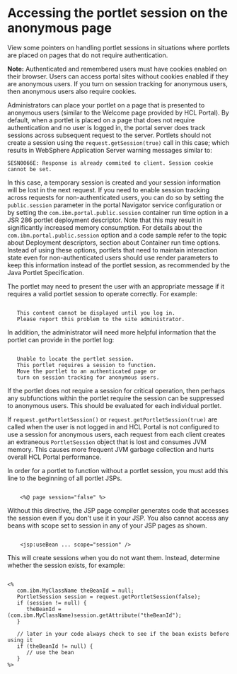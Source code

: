 # Accessing the portlet session on the anonymous page

View some pointers on handling portlet sessions in situations where portlets are placed on pages that do not require authentication.

**Note:** Authenticated and remembered users must have cookies enabled on their browser. Users can access portal sites without cookies enabled if they are anonymous users. If you turn on session tracking for anonymous users, then anonymous users also require cookies.

Administrators can place your portlet on a page that is presented to anonymous users \(similar to the Welcome page provided by HCL Portal\). By default, when a portlet is placed on a page that does not require authentication and no user is logged in, the portal server does track sessions across subsequent request to the server. Portlets should not create a session using the `request.getSession(true)` call in this case; which results in WebSphere Application Server warning messages similar to:

```xmp
SESN0066E: Response is already commited to client. Session cookie cannot be set. 
```

In this case, a temporary session is created and your session information will be lost in the next request. If you need to enable session tracking across requests for non-authenticated users, you can do so by setting the `public.session` parameter in the portal Navigator service configuration or by setting the `com.ibm.portal.public.session` container run time option in a JSR 286 portlet deployment descriptor. Note that this may result in significantly increased memory consumption. For details about the `com.ibm.portal.public.session` option and a code sample refer to the topic about Deployment descriptors, section about Container run time options. Instead of using these options, portlets that need to maintain interaction state even for non-authenticated users should use render parameters to keep this information instead of the portlet session, as recommended by the Java Portlet Specification.

The portlet may need to present the user with an appropriate message if it requires a valid portlet session to operate correctly. For example:

```xmp

   This content cannot be displayed until you log in.
   Please report this problem to the site administrator.

```

In addition, the administrator will need more helpful information that the portlet can provide in the portlet log:

```xmp

   Unable to locate the portlet session.  
   This portlet requires a session to function.
   Move the portlet to an authenticated page or 
   turn on session tracking for anonymous users.

```

If the portlet does not require a session for critical operation, then perhaps any subfunctions within the portlet require the session can be suppressed to anonymous users. This should be evaluated for each individual portlet.

If `request.getPortletSession()` or `request.getPortletSession(true)` are called when the user is not logged in and HCL Portal is not configured to use a session for anonymous users, each request from each client creates an extraneous `PortletSession` object that is lost and consumes JVM memory. This causes more frequent JVM garbage collection and hurts overall HCL Portal performance.

In order for a portlet to function without a portlet session, you must add this line to the beginning of all portlet JSPs.

```xmp

    <%@ page session="false" %>

```

Without this directive, the JSP page compiler generates code that accesses the session even if you don't use it in your JSP. You also cannot access any beans with scope set to session in any of your JSP pages as shown.

```xmp

    <jsp:useBean ... scope="session" />

```

This will create sessions when you do not want them. Instead, determine whether the session exists, for example:

```xmp

<%
   com.ibm.MyClassName theBeanId = null;
   PortletSession session = request.getPortletSession(false);
   if (session != null) {
      theBeanId = (com.ibm.MyClassName)session.getAttribute("theBeanId");
   }

   // later in your code always check to see if the bean exists before using it
   if (theBeanId != null) {
      // use the bean
   }
%>


```


